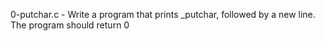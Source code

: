 0-putchar.c - Write a program that prints _putchar, followed by a new line.
The program should return 0
